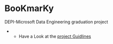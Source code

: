 # BooKmarKy
DEPI-Microsoft Data Engineering graduation project
- - Have a Look at the [project Guidlines](https://docs.google.com/document/d/1tlUnwsqT-nA3erVz5XosCZROZqca7oHCT8Qa8rBEEw4/edit)
